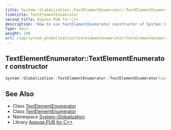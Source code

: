 ```yaml
---
title: System::Globalization::TextElementEnumerator::TextElementEnumerator constructor
linktitle: TextElementEnumerator
second_title: Aspose.PUB for C++
description: 'How to use TextElementEnumerator constructor of System::Globalization::TextElementEnumerator class in C++.'
type: docs
weight: 100
url: /cpp/system.globalization/textelementenumerator/textelementenumerator/
---
```

## TextElementEnumerator::TextElementEnumerator constructor




```cpp
System::Globalization::TextElementEnumerator::TextElementEnumerator(const TextElementEnumerator &)=delete
```

## See Also

* Class [TextElementEnumerator](../)
* Class [TextElementEnumerator](../)
* Namespace [System::Globalization](../../)
* Library [Aspose.PUB for C++](../../../)
